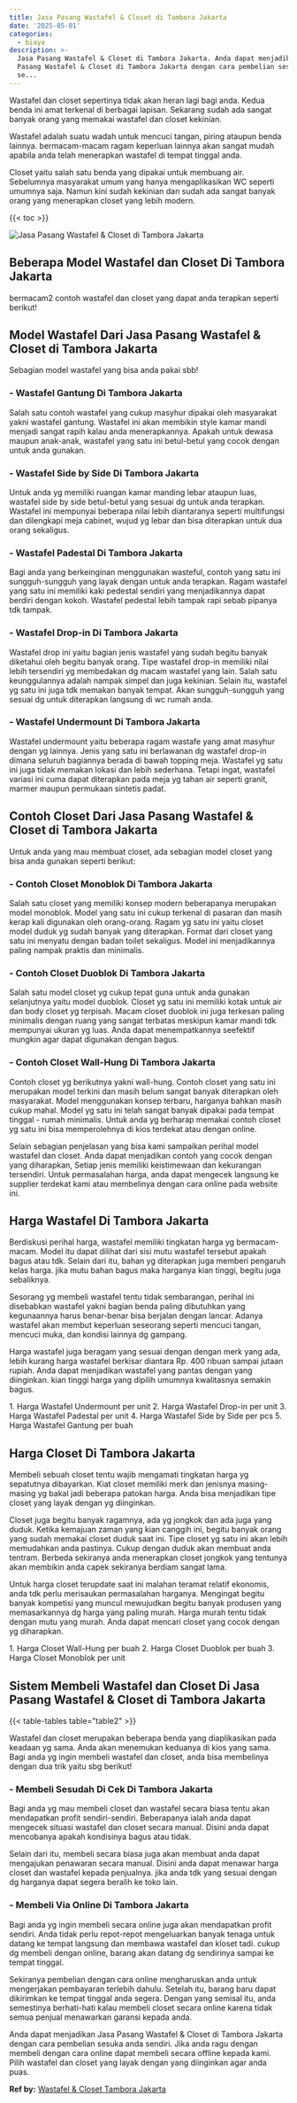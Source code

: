 ```yaml
---
title: Jasa Pasang Wastafel & Closet di Tambora Jakarta
date: '2025-05-01'
categories:
  - biaya
description: >-
  Jasa Pasang Wastafel & Closet di Tambora Jakarta. Anda dapat menjadikan Jasa
  Pasang Wastafel & Closet di Tambora Jakarta dengan cara pembelian sesuka anda
  se...
---
```


Wastafel dan closet sepertinya tidak akan heran lagi bagi anda. Kedua benda ini amat terkenal di berbagai lapisan. Sekarang sudah ada sangat banyak orang yang memakai wastafel dan closet kekinian.

Wastafel adalah suatu wadah untuk mencuci tangan, piring ataupun benda lainnya. bermacam-macam ragam keperluan lainnya akan sangat mudah apabila anda telah menerapkan wastafel di tempat tinggal anda.

Closet yaitu salah satu benda yang dipakai untuk membuang air. Sebelumnya masyarakat umum yang hanya mengaplikasikan WC seperti umumnya saja. Namun kini sudah kekinian dan sudah ada sangat banyak orang yang menerapkan closet yang lebih modern.

{{< toc >}}

![Jasa Pasang Wastafel & Closet di Tambora Jakarta](/images/wastafel-closet-murah46.png)

## Beberapa Model Wastafel dan Closet Di Tambora Jakarta

bermacam2 contoh wastafel dan closet yang dapat anda terapkan seperti berikut!

## Model Wastafel Dari Jasa Pasang Wastafel & Closet di Tambora Jakarta

Sebagian model wastafel yang bisa anda pakai sbb!

### \- Wastafel Gantung Di Tambora Jakarta

Salah satu contoh wastafel yang cukup masyhur dipakai oleh masyarakat yakni wastafel gantung. Wastafel ini akan membikin style kamar mandi menjadi sangat rapih kalau anda menerapkannya. Apakah untuk dewasa maupun anak-anak, wastafel yang satu ini betul-betul yang cocok dengan untuk anda gunakan.

### \- Wastafel Side by Side Di Tambora Jakarta

Untuk anda yg memiliki ruangan kamar manding lebar ataupun luas, wastafel side by side betul-betul yang sesuai dg untuk anda terapkan. Wastafel ini mempunyai beberapa nilai lebih diantaranya seperti multifungsi dan dilengkapi meja cabinet, wujud yg lebar dan bisa diterapkan untuk dua orang sekaligus.

### \- Wastafel Padestal Di Tambora Jakarta

Bagi anda yang berkeinginan menggunakan wasteful, contoh yang satu ini sungguh-sungguh yang layak dengan untuk anda terapkan. Ragam wastafel yang satu ini memiliki kaki pedestal sendiri yang menjadikannya dapat berdiri dengan kokoh. Wastafel pedestal lebih tampak rapi sebab pipanya tdk tampak.

### \- Wastafel Drop-in Di Tambora Jakarta

Wastafel drop ini yaitu bagian jenis wastafel yang sudah begitu banyak diketahui oleh begitu banyak orang. Tipe wastafel drop-in memiliki nilai lebih tersendiri yg membedakan dg macam wastafel yang lain. Salah satu keunggulannya adalah nampak simpel dan juga kekinian. Selain itu, wastafel yg satu ini juga tdk memakan banyak tempat. Akan sungguh-sungguh yang sesuai dg untuk diterapkan langsung di wc rumah anda.

### \- Wastafel Undermount Di Tambora Jakarta

Wastafel undermount yaitu beberapa ragam wastafe yang amat masyhur dengan yg lainnya. Jenis yang satu ini berlawanan dg wastafel drop-in dimana seluruh bagiannya berada di bawah topping meja. Wastafel yg satu ini juga tidak memakan lokasi dan lebih sederhana. Tetapi ingat, wastafel variasi ini cuma dapat diterapkan pada meja yg tahan air seperti granit, marmer maupun permukaan sintetis padat.

## Contoh Closet Dari Jasa Pasang Wastafel & Closet di Tambora Jakarta

Untuk anda yang mau membuat closet, ada sebagian model closet yang bisa anda gunakan seperti berikut:

### \- Contoh Closet Monoblok Di Tambora Jakarta

Salah satu closet yang memiliki konsep modern beberapanya merupakan model monoblok. Model yang satu ini cukup terkenal di pasaran dan masih kerap kali digunakan oleh orang-orang. Ragam yg satu ini yaitu closet model duduk yg sudah banyak yang diterapkan. Format dari closet yang satu ini menyatu dengan badan toilet sekaligus. Model ini menjadikannya paling nampak praktis dan minimalis.

### \- Contoh Closet Duoblok Di Tambora Jakarta

Salah satu model closet yg cukup tepat guna untuk anda gunakan selanjutnya yaitu model duoblok. Closet yg satu ini memiliki kotak untuk air dan body closet yg terpisah. Macam closet duoblok ini juga terkesan paling minimalis dengan ruang yang sangat terbatas meskipun kamar mandi tdk mempunyai ukuran yg luas. Anda dapat menempatkannya seefektif mungkin agar dapat digunakan dengan bagus.

### \- Contoh Closet Wall-Hung Di Tambora Jakarta

Contoh closet yg berikutnya yakni wall-hung. Contoh closet yang satu ini merupakan model terkini dan masih belum sangat banyak diterapkan oleh masyarakat. Model menggunakan konsep terbaru, harganya bahkan masih cukup mahal. Model yg satu ini telah sangat banyak dipakai pada tempat tinggal - rumah minimalis. Untuk anda yg berharap memakai contoh closet yg satu ini bisa memperolehnya di kios terdekat atau dengan online.

Selain sebagian penjelasan yang bisa kami sampaikan perihal model wastafel dan closet. Anda dapat menjadikan contoh yang cocok dengan yang diharapkan, Setiap jenis memiliki keistimewaan dan kekurangan tersendiri. Untuk permasalahan harga, anda dapat mengecek langsung ke supplier terdekat kami atau membelinya dengan cara online pada website ini.

## Harga Wastafel Di Tambora Jakarta

Berdiskusi perihal harga, wastafel memiliki tingkatan harga yg bermacam-macam. Model itu dapat dilihat dari sisi mutu wastafel tersebut apakah bagus atau tdk. Selain dari itu, bahan yg diterapkan juga memberi pengaruh kelas harga. jika mutu bahan bagus maka harganya kian tinggi, begitu juga sebaliknya.

Sesorang yg membeli wastafel tentu tidak sembarangan, perihal ini disebabkan wastafel yakni bagian benda paling dibutuhkan yang kegunaannya harus benar-benar bisa berjalan dengan lancar. Adanya wastafel akan membut keperluan seseorang seperti mencuci tangan, mencuci muka, dan kondisi lainnya dg gampang.

Harga wastafel juga beragam yang sesuai dengan dengan merk yang ada, lebih kurang harga wastafel berkisar diantara Rp. 400 ribuan sampai jutaan rupiah. Anda dapat menjadikan wastafel yang pantas dengan yang diinginkan. kian tinggi harga yang dipilih umumnya kwalitasnya semakin bagus.

1\. Harga Wastafel Undermount per unit 2. Harga Wastafel Drop-in per unit 3. Harga Wastafel Padestal per unit 4. Harga Wastafel Side by Side per pcs 5. Harga Wastafel Gantung per buah

## Harga Closet Di Tambora Jakarta

Membeli sebuah closet tentu wajib mengamati tingkatan harga yg sepatutnya dibayarkan. Kiat closet memiliki merk dan jenisnya masing-masing yg bakal jadi beberapa patokan harga. Anda bisa menjadikan tipe closet yang layak dengan yg diinginkan.

Closet juga begitu banyak ragamnya, ada yg jongkok dan ada juga yang duduk. Ketika kemajuan zaman yang kian canggih ini, begitu banyak orang yang sudah memakai closet duduk saat ini. Tipe closet yg satu ini akan lebih memudahkan anda pastinya. Cukup dengan duduk akan membuat anda tentram. Berbeda sekiranya anda menerapkan closet jongkok yang tentunya akan membikin anda capek sekiranya berdiam sangat lama.

Untuk harga closet terupdate saat ini malahan teramat relatif ekonomis, anda tdk perlu merisaukan permasalahan harganya. Mengingat begitu banyak kompetisi yang muncul mewujudkan begitu banyak produsen yang memasarkannya dg harga yang paling murah. Harga murah tentu tidak dengan mutu yang murah. Anda dapat mencari closet yang cocok dengan yg diharapkan.

1\. Harga Closet Wall-Hung per buah 2. Harga Closet Duoblok per buah 3. Harga Closet Monoblok per unit

## Sistem Membeli Wastafel dan Closet Di Jasa Pasang Wastafel & Closet di Tambora Jakarta

{{< table-tables table="table2" >}}

Wastafel dan closet merupakan beberapa benda yang diaplikasikan pada keadaan yg sama. Anda akan menemukan keduanya di kios yang sama. Bagi anda yg ingin membeli wastafel dan closet, anda bisa membelinya dengan dua trik yaitu sbg berikut!

### \- Membeli Sesudah Di Cek Di Tambora Jakarta

Bagi anda yg mau membeli closet dan wastafel secara biasa tentu akan mendapatkan profit sendiri-sendiri. Beberapanya ialah anda dapat mengecek situasi wastafel dan closet secara manual. Disini anda dapat mencobanya apakah kondisinya bagus atau tidak.

Selain dari itu, membeli secara biasa juga akan membuat anda dapat mengajukan penawaran secara manual. Disini anda dapat menawar harga closet dan wastafel kepada penjualnya. jika anda tdk yang sesuai dengan dg harganya dapat segera beralih ke toko lain.

### \- Membeli Via Online Di Tambora Jakarta

Bagi anda yg ingin membeli secara online juga akan mendapatkan profit sendiri. Anda tidak perlu repot-repot mengeluarkan banyak tenaga untuk datang ke tempat langsung dan membawa wastafel dan kloset tadi. cukup dg membeli dengan online, barang akan datang dg sendirinya sampai ke tempat tinggal.

Sekiranya pembelian dengan cara online mengharuskan anda untuk mengerjakan pembayaran terlebih dahulu. Setelah itu, barang baru dapat dikirimkan ke tempat tinggal anda segera. Dengan yang semisal itu, anda semestinya berhati-hati kalau membeli closet secara online karena tidak semua penjual menawarkan garansi kepada anda.

Anda dapat menjadikan Jasa Pasang Wastafel & Closet di Tambora Jakarta dengan cara pembelian sesuka anda sendiri. Jika anda ragu dengan membeli dengan cara online dapat membeli secara offline kepada kami. Pilih wastafel dan closet yang layak dengan yang diinginkan agar anda puas.

**Ref by:** [Wastafel & Closet Tambora Jakarta](https://id.wikipedia.org/wiki/Wastafel)
